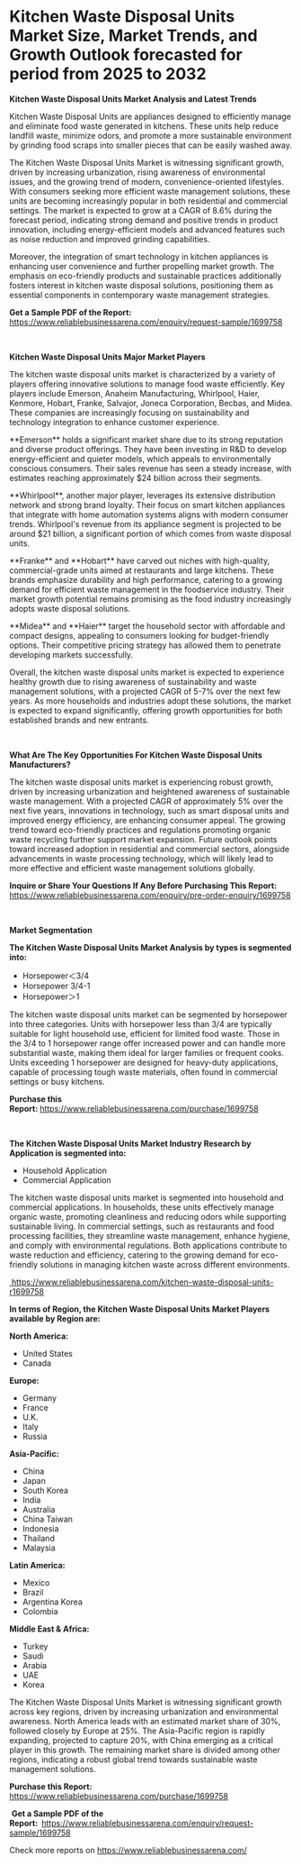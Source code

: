 <p><h1>Kitchen Waste Disposal Units Market Size, Market Trends, and Growth Outlook forecasted for period from 2025 to 2032</h1></p><p><strong>Kitchen Waste Disposal Units Market Analysis and Latest Trends</strong></p>
<p><p>Kitchen Waste Disposal Units are appliances designed to efficiently manage and eliminate food waste generated in kitchens. These units help reduce landfill waste, minimize odors, and promote a more sustainable environment by grinding food scraps into smaller pieces that can be easily washed away.</p><p>The Kitchen Waste Disposal Units Market is witnessing significant growth, driven by increasing urbanization, rising awareness of environmental issues, and the growing trend of modern, convenience-oriented lifestyles. With consumers seeking more efficient waste management solutions, these units are becoming increasingly popular in both residential and commercial settings. The market is expected to grow at a CAGR of 8.6% during the forecast period, indicating strong demand and positive trends in product innovation, including energy-efficient models and advanced features such as noise reduction and improved grinding capabilities.</p><p>Moreover, the integration of smart technology in kitchen appliances is enhancing user convenience and further propelling market growth. The emphasis on eco-friendly products and sustainable practices additionally fosters interest in kitchen waste disposal solutions, positioning them as essential components in contemporary waste management strategies.</p></p>
<p><strong>Get a Sample PDF of the Report:&nbsp;</strong> <a href="https://www.reliablebusinessarena.com/enquiry/request-sample/1699758?utm_campaign=2146&utm_medium=2&utm_source=Github&utm_content=ia&utm_term=08042025&utm_id=kitchen-waste-disposal-units">https://www.reliablebusinessarena.com/enquiry/request-sample/1699758</a></p>
<p>&nbsp;</p>
<p><strong>Kitchen Waste Disposal Units Major Market Players</strong></p>
<p><p>The kitchen waste disposal units market is characterized by a variety of players offering innovative solutions to manage food waste efficiently. Key players include Emerson, Anaheim Manufacturing, Whirlpool, Haier, Kenmore, Hobart, Franke, Salvajor, Joneca Corporation, Becbas, and Midea. These companies are increasingly focusing on sustainability and technology integration to enhance customer experience.</p><p>**Emerson** holds a significant market share due to its strong reputation and diverse product offerings. They have been investing in R&D to develop energy-efficient and quieter models, which appeals to environmentally conscious consumers. Their sales revenue has seen a steady increase, with estimates reaching approximately $24 billion across their segments.</p><p>**Whirlpool**, another major player, leverages its extensive distribution network and strong brand loyalty. Their focus on smart kitchen appliances that integrate with home automation systems aligns with modern consumer trends. Whirlpool's revenue from its appliance segment is projected to be around $21 billion, a significant portion of which comes from waste disposal units.</p><p>**Franke** and **Hobart** have carved out niches with high-quality, commercial-grade units aimed at restaurants and large kitchens. These brands emphasize durability and high performance, catering to a growing demand for efficient waste management in the foodservice industry. Their market growth potential remains promising as the food industry increasingly adopts waste disposal solutions.</p><p>**Midea** and **Haier** target the household sector with affordable and compact designs, appealing to consumers looking for budget-friendly options. Their competitive pricing strategy has allowed them to penetrate developing markets successfully.</p><p>Overall, the kitchen waste disposal units market is expected to experience healthy growth due to rising awareness of sustainability and waste management solutions, with a projected CAGR of 5-7% over the next few years. As more households and industries adopt these solutions, the market is expected to expand significantly, offering growth opportunities for both established brands and new entrants.</p></p>
<p>&nbsp;</p>
<p><strong>What Are The Key Opportunities For Kitchen Waste Disposal Units Manufacturers?</strong></p>
<p><p>The kitchen waste disposal units market is experiencing robust growth, driven by increasing urbanization and heightened awareness of sustainable waste management. With a projected CAGR of approximately 5% over the next five years, innovations in technology, such as smart disposal units and improved energy efficiency, are enhancing consumer appeal. The growing trend toward eco-friendly practices and regulations promoting organic waste recycling further support market expansion. Future outlook points toward increased adoption in residential and commercial sectors, alongside advancements in waste processing technology, which will likely lead to more effective and efficient waste management solutions globally.</p></p>
<p><strong>Inquire or Share Your Questions If Any Before Purchasing This Report:</strong> <a href="https://www.reliablebusinessarena.com/enquiry/pre-order-enquiry/1699758?utm_campaign=2146&utm_medium=2&utm_source=Github&utm_content=ia&utm_term=08042025&utm_id=kitchen-waste-disposal-units">https://www.reliablebusinessarena.com/enquiry/pre-order-enquiry/1699758</a></p>
<p>&nbsp;</p>
<p><strong>Market Segmentation</strong></p>
<p><strong>The Kitchen Waste Disposal Units Market Analysis by types is segmented into:</strong></p>
<p><ul><li>Horsepower＜3/4</li><li>Horsepower 3/4-1</li><li>Horsepower＞1</li></ul></p>
<p><p>The kitchen waste disposal units market can be segmented by horsepower into three categories. Units with horsepower less than 3/4 are typically suitable for light household use, efficient for limited food waste. Those in the 3/4 to 1 horsepower range offer increased power and can handle more substantial waste, making them ideal for larger families or frequent cooks. Units exceeding 1 horsepower are designed for heavy-duty applications, capable of processing tough waste materials, often found in commercial settings or busy kitchens.</p></p>
<p><strong>Purchase this Report:&nbsp;</strong><a href="https://www.reliablebusinessarena.com/purchase/1699758?utm_campaign=2146&utm_medium=2&utm_source=Github&utm_content=ia&utm_term=08042025&utm_id=kitchen-waste-disposal-units">https://www.reliablebusinessarena.com/purchase/1699758</a></p>
<p>&nbsp;</p>
<p><strong>The Kitchen Waste Disposal Units Market Industry Research by Application is segmented into:</strong></p>
<p><ul><li>Household Application</li><li>Commercial Application</li></ul></p>
<p><p>The kitchen waste disposal units market is segmented into household and commercial applications. In households, these units effectively manage organic waste, promoting cleanliness and reducing odors while supporting sustainable living. In commercial settings, such as restaurants and food processing facilities, they streamline waste management, enhance hygiene, and comply with environmental regulations. Both applications contribute to waste reduction and efficiency, catering to the growing demand for eco-friendly solutions in managing kitchen waste across different environments.</p></p>
<p><a href="https://www.reliablebusinessarena.com/kitchen-waste-disposal-units-r1699758?utm_campaign=2146&utm_medium=2&utm_source=Github&utm_content=ia&utm_term=08042025&utm_id=kitchen-waste-disposal-units">&nbsp;https://www.reliablebusinessarena.com/kitchen-waste-disposal-units-r1699758</a></p>
<p><strong>In terms of Region, the Kitchen Waste Disposal Units Market Players available by Region are:</strong></p>
<p>
    <p> <strong> North America: </strong>
        <ul>
            <li>United States</li>
            <li>Canada</li>
        </ul>
        </p> 
    <p> <strong> Europe: </strong>
        <ul>
            <li>Germany</li>
            <li>France</li>
            <li>U.K.</li>
            <li>Italy</li>
            <li>Russia</li>
        </ul>
        </p> 
    <p> <strong> Asia-Pacific: </strong>
        <ul>
            <li>China</li>
            <li>Japan</li>
            <li>South Korea</li>
            <li>India</li>
            <li>Australia</li>
            <li>China Taiwan</li>
            <li>Indonesia</li>
            <li>Thailand</li>
            <li>Malaysia</li>
        </ul>
        </p> 
    <p> <strong> Latin America: </strong>
        <ul>
            <li>Mexico</li>
            <li>Brazil</li>
            <li>Argentina Korea</li>
            <li>Colombia</li>
        </ul>
        </p> 
    <p> <strong> Middle East & Africa: </strong>
        <ul>
            <li>Turkey</li>
            <li>Saudi</li>
            <li>Arabia</li>
            <li>UAE</li>
            <li>Korea</li>
        </ul>
    </p>
    </p>
<p><p>The Kitchen Waste Disposal Units Market is witnessing significant growth across key regions, driven by increasing urbanization and environmental awareness. North America leads with an estimated market share of 30%, followed closely by Europe at 25%. The Asia-Pacific region is rapidly expanding, projected to capture 20%, with China emerging as a critical player in this growth. The remaining market share is divided among other regions, indicating a robust global trend towards sustainable waste management solutions.</p></p>
<p><strong>Purchase this Report: </strong><a href="https://www.reliablebusinessarena.com/purchase/1699758?utm_campaign=2146&utm_medium=2&utm_source=Github&utm_content=ia&utm_term=08042025&utm_id=kitchen-waste-disposal-units">https://www.reliablebusinessarena.com/purchase/1699758</a></p>
<p>&nbsp;<strong>Get a Sample PDF of the Report:&nbsp;&nbsp;</strong><a href="https://www.reliablebusinessarena.com/enquiry/request-sample/1699758?utm_campaign=2146&utm_medium=2&utm_source=Github&utm_content=ia&utm_term=08042025&utm_id=kitchen-waste-disposal-units">https://www.reliablebusinessarena.com/enquiry/request-sample/1699758</a></p>
<p><strong></strong></p>
<p>Check more reports on <a href="https://www.reliablebusinessarena.com/?utm_campaign=2146&utm_medium=2&utm_source=Github&utm_content=ia&utm_term=08042025&utm_id=kitchen-waste-disposal-units">https://www.reliablebusinessarena.com/</a></p>